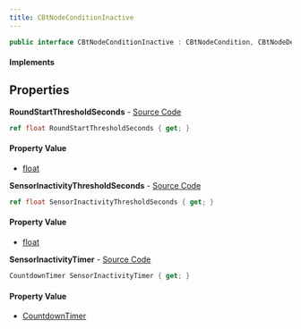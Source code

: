 ```yaml
---
title: CBtNodeConditionInactive
---
```


```csharp
public interface CBtNodeConditionInactive : CBtNodeCondition, CBtNodeDecorator, CBtNode, ISchemaClass<CBtNode>, ISchemaClass<CBtNodeDecorator>, ISchemaClass<CBtNodeCondition>, ISchemaClass<CBtNodeConditionInactive>, ISchemaField, ISchemaClass, INativeHandle
```

#### Implements

## Properties

**RoundStartThresholdSeconds** - [Source Code](https://github.com/swiftly-solution/swiftlys2/blob/main/managed/src/SwiftlyS2.Generated/Schemas/Interfaces/CBtNodeConditionInactive.cs#L16)

```csharp
ref float RoundStartThresholdSeconds { get; }
```

#### Property Value

- [float](https://learn.microsoft.com/dotnet/api/system.single)

**SensorInactivityThresholdSeconds** - [Source Code](https://github.com/swiftly-solution/swiftlys2/blob/main/managed/src/SwiftlyS2.Generated/Schemas/Interfaces/CBtNodeConditionInactive.cs#L18)

```csharp
ref float SensorInactivityThresholdSeconds { get; }
```

#### Property Value

- [float](https://learn.microsoft.com/dotnet/api/system.single)

**SensorInactivityTimer** - [Source Code](https://github.com/swiftly-solution/swiftlys2/blob/main/managed/src/SwiftlyS2.Generated/Schemas/Interfaces/CBtNodeConditionInactive.cs#L20)

```csharp
CountdownTimer SensorInactivityTimer { get; }
```

#### Property Value

- [CountdownTimer](/docs/api/shared/schemadefinitions/countdowntimer)

